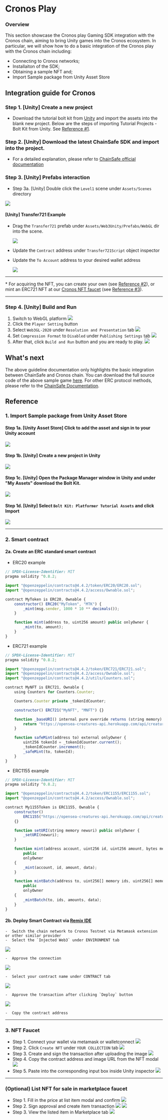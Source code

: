 # Cronos Play

### Overview

This section showcase the Cronos play Gaming SDK integration with the Cronos chain, aiming to bring Unity games into the Cronos ecosystem. In particular, we will show how to do a basic integration of the Cronos play with the Cronos chain including:

* Connecting to Cronos networks;
* Installaiton of the SDK;
* Obtaining a sample NFT and;
* Import Sample package from Unity Asset Store

## Integration guide for Cronos

### Step 1. \[Unity] Create a new project

* Download the tutorial bolt kit from [Unity](https://assetstore.unity.com/packages/essentials/tutorial-projects/bolt-kit-platformer-tutorial-assets-168067) and import the assets into the blank new project. Below are the steps of importing Tutorial Projects - Bolt Kit from Unity. See [Reference #1](./#reference).

### Step 2. \[Unity] Download the latest ChainSafe SDK and import into the project.

* For a detailed explanation, please refer to [ChainSafe official documentation](https://chainsafe.github.io/game-docs/)

### Step 3. \[Unity] Prefabs interaction

* Step 3a. \[Unity] Double click the `Level1` scene under `Assets/Scenes` directory

![](./assets/cronos-play/cronos-gamefi-integration-step3a.png)

#### \[Unity] Transfer721 Example

*   Drag the `Transfer721` prefab under `Assets/Web3Unity/Prefabs/WebGL` dir into the scene.

    ![](./assets/cronos-play/cronos-gamefi-integration-step6-1.png)
* Update the `Contract` address under `Transfer721Script` object inspector
*   Update the `To Account` address to your desired wallet address

    ![](./assets/cronos-play/cronos-gamefi-integration-step6-2.png)

***

\* For acquiring the NFT, you can create your own (see [Reference #2](./#\_2-smart-contract)), or mint an ERC721 NFT at our [Cronos NFT faucet](https://cronos.org/nft-faucet) (see [Reference #3](./#\_3-nft-faucet)).

***

### Step 4. \[Unity] Build and Run

1. Switch to WebGL platform ![](./assets/cronos-play/cronos-gamefi-integration-step8-1.png)
2. Click the `Player Setting` button
3. Select `Web3GL-2020` under `Resolution and Presentation` tab ![](./assets/cronos-play/cronos-gamefi-integration-step8-2.png)
4. Set `Compression Format` to `Disabled` under `Publishing Settings` tab ![](./assets/cronos-play/cronos-gamefi-integration-step8-3.png)
5. After that, click `Build and Run` button and you are ready to play. ![](./assets/cronos-play/cronos-gamefi-integration-step8-4.png)

## What's next

The above guideline documentation only highlights the basic integration between ChainSafe and Cronos chain. You can download the full source code of the above sample game [here](https://github.com/crypto-org-chain/cronos-docs/blob/master/docs/play/assets/cronos-chainsafe-unity-sample.unitypackage.zip). For other ERC protocol methods, please refer to the [ChainSafe Documentation](https://chainsafe.github.io/game-docs/).

## Reference

### 1. Import Sample package from Unity Asset Store

#### Step 1a. \[Unity Asset Store] Click to add the asset and sign in to your Unity account

![](./assets/cronos-play/cronos-gamefi-integration-step2a.png)

#### Step 1b. \[Unity] Create a new project in Unity

![](./assets/getting-started/new-projects.png)

#### Step 1c. \[Unity] Open the Package Manager window in Unity and under "My Assets" download the Bolt Kit.

![](./assets/cronos-play/cronos-gamefi-integration-step2c.png)

#### Step 1d. \[Unity] Select `Bolt Kit: Platformer Tutorial Assets` and click Import

![](./assets/cronos-play/cronos-gamefi-integration-step2d.png)

***

### 2. Smart contract

#### 2a. Create an ERC standard smart contract

* ERC20 example

```javascript
// SPDX-License-Identifier: MIT
pragma solidity ^0.8.2;

import "@openzeppelin/contracts@4.4.2/token/ERC20/ERC20.sol";
import "@openzeppelin/contracts@4.4.2/access/Ownable.sol";

contract MyToken is ERC20, Ownable {
    constructor() ERC20("MyToken", "MTK") {
        _mint(msg.sender, 1000 * 10 ** decimals());
    }

    function mint(address to, uint256 amount) public onlyOwner {
        _mint(to, amount);
    }
}
```

* ERC721 example

```javascript
// SPDX-License-Identifier: MIT
pragma solidity ^0.8.2;

import "@openzeppelin/contracts@4.4.2/token/ERC721/ERC721.sol";
import "@openzeppelin/contracts@4.4.2/access/Ownable.sol";
import "@openzeppelin/contracts@4.4.2/utils/Counters.sol";

contract MyNFT is ERC721, Ownable {
    using Counters for Counters.Counter;

    Counters.Counter private _tokenIdCounter;

    constructor() ERC721("MyNFT", "MNFT") {}

    function _baseURI() internal pure override returns (string memory) {
        return "https://opensea-creatures-api.herokuapp.com/api/creature/";
    }

    function safeMint(address to) external onlyOwner {
        uint256 tokenId = _tokenIdCounter.current();
        _tokenIdCounter.increment();
        _safeMint(to, tokenId);
    }
}
```

* ERC1155 example

```javascript
// SPDX-License-Identifier: MIT
pragma solidity ^0.8.2;

import "@openzeppelin/contracts@4.4.2/token/ERC1155/ERC1155.sol";
import "@openzeppelin/contracts@4.4.2/access/Ownable.sol";

contract My1155Token is ERC1155, Ownable {
    constructor()
        ERC1155("https://opensea-creatures-api.herokuapp.com/api/creature/")
    {}

    function setURI(string memory newuri) public onlyOwner {
        _setURI(newuri);
    }

    function mint(address account, uint256 id, uint256 amount, bytes memory data)
        public
        onlyOwner
    {
        _mint(account, id, amount, data);
    }

    function mintBatch(address to, uint256[] memory ids, uint256[] memory amounts, bytes memory data)
        public
        onlyOwner
    {
        _mintBatch(to, ids, amounts, data);
    }
}
```

#### 2b. Deploy Smart Contract via [Remix IDE](https://remix.ethereum.org/)

```
-  Switch the chain network to Cronos Testnet via Metamask extension or other similar provider
-  Select the `Injected Web3` under ENVIRONMENT tab
```

![](./assets/cronos-play/cronos-gamefi-integration-step5-1.png)

```
-  Approve the connection
```

![](./assets/cronos-play/cronos-gamefi-integration-step5-2.png)

```
-  Select your contract name under CONTRACT tab
```

![](./assets/cronos-play/cronos-gamefi-integration-step5-3.png)

```
-  Approve the transaction after clicking `Deploy` button
```

![](./assets/cronos-play/cronos-gamefi-integration-step5-4.png)

```
-  Copy the contract address
```

***

### 3. NFT Faucet

* Step 1. Connect your wallet via metamask or walletconnect ![](./assets/cronos-play/cronos-gamefi-integration-nft-fauct-1.png)
* Step 2. Click `Create NFT` under `YOUR COLLECTION` tab ![](./assets/cronos-play/cronos-gamefi-integration-nft-fauct-2.png)
* Step 3. Create and sign the transaction after uploading the image ![](./assets/cronos-play/cronos-gamefi-integration-nft-fauct-3.png)
* Step 4. Copy the contract address and image URL from the NFT modal ![](./assets/cronos-play/cronos-gamefi-integration-nft-fauct-4.png)
* Step 5. Paste into the corresponding input box inside Unity inspector ![](./assets/cronos-play/cronos-gamefi-integration-step6-2.png)

***

### (Optional) List NFT for sale in marketplace faucet

* Step 1. Fill in the price at list item modal and confirm ![](./assets/cronos-play/cronos-gamefi-integration-nft-fauct-5.png)
* Step 2. Sign approval and create item transaction ![](./assets/cronos-play/cronos-gamefi-integration-nft-fauct-6.png) ![](./assets/cronos-play/cronos-gamefi-integration-nft-fauct-7.png)
* Step 3. View the listed item in Marketplace tab ![](./assets/cronos-play/cronos-gamefi-integration-nft-fauct-8.png)
